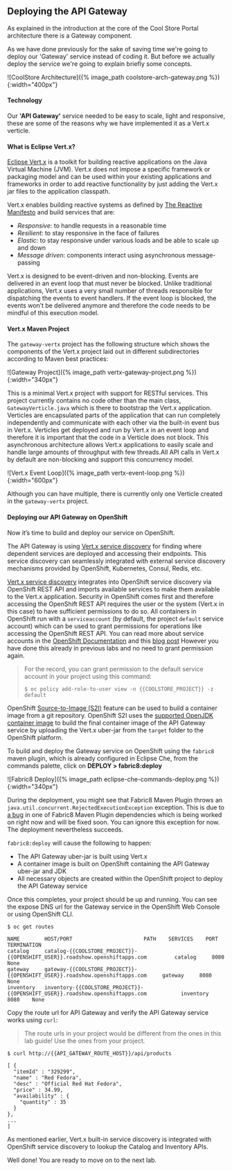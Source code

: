 ## Deploying the API Gateway

As explained in the introduction at the core of the Cool Store Portal architecture there is a Gateway component.

As we have done previously for the sake of saving time we're going to deploy our 'Gateway' service instead of coding it. But before we actually deploy the service we're going to explain briefly some concepts.

![CoolStore Architecture]({% image_path coolstore-arch-gateway.png %}){:width="400px"}

#### Technology

Our **'API Gateway'** service needed to be easy to scale, light and responsive, these are some of the reasons why we have implemented it as a Vert.x verticle.

#### What is Eclipse Vert.x?

[Eclipse Vert.x](http://vertx.io) is a toolkit for building reactive applications on the Java Virtual Machine (JVM). Vert.x does not impose a specific framework or packaging model and can be used within your existing applications and frameworks in order to add reactive functionality by just adding the Vert.x jar files to the application classpath.

Vert.x enables building reactive systems as defined by [The Reactive Manifesto](http://www.reactivemanifesto.org) and build 
services that are:

* *Responsive*: to handle requests in a reasonable time
* *Resilient*: to stay responsive in the face of failures
* *Elastic*: to stay responsive under various loads and be able to scale up and down
* *Message driven*: components interact using asynchronous message-passing

Vert.x is designed to be event-driven and non-blocking. Events are delivered in an event loop that must never be blocked. Unlike traditional applications, Vert.x uses a very small number of threads responsible for dispatching the events to event handlers. If the event loop is blocked, the events won’t be delivered anymore and therefore the code needs to be mindful of this execution model.

#### Vert.x Maven Project 

The `gateway-vertx` project has the following structure which shows the components of the Vert.x project laid out in different subdirectories according to Maven best practices:

![Gateway Project]({% image_path vertx-gateway-project.png %}){:width="340px"}

This is a minimal Vert.x project with support for RESTful services. This project currently contains no code other than the main class, `GatewayVerticle.java` which is there to bootstrap the Vert.x application. Verticles are encapsulated parts of the application that can run completely independently and communicate with each other via the built-in event bus in Vert.x. Verticles get deployed and run by Vert.x in an event loop and therefore it  is important that the code in a Verticle does not block. This asynchronous architecture allows Vert.x applications to easily scale and handle large amounts of throughput with few threads.All API calls in Vert.x by default are non-blocking and support this concurrency model.

![Vert.x Event Loop]({% image_path vertx-event-loop.png %}){:width="600px"}

Although you can have multiple, there is currently only one Verticle created in the `gateway-vertx` project. 

#### Deploying our API Gateway on OpenShift

Now it’s time to build and deploy our service on OpenShift.

The API Gateway is using [Vert.x service discovery](http://vertx.io/docs/vertx-service-discovery/java) for finding where dependent services are deployed 
and accessing their endpoints. This service discovery can seamlessly integrated with external 
service discovery mechanisms provided by OpenShift, Kubernetes, Consul, Redis, etc.

[Vert.x service discovery](http://vertx.io/docs/vertx-service-discovery/java) integrates into OpenShift service discovery via OpenShift 
REST API and imports available services to make them available to the Vert.x application. Security 
in OpenShift comes first and therefore accessing the OpenShift REST API requires the user or the 
system (Vert.x in this case) to have sufficient permissions to do so. All containers in 
OpenShift run with a `serviceaccount` (by default, the project `default` service account) which can 
be used to grant permissions for operations like accessing the OpenShift REST API. You can read 
more about service accounts in the [OpenShift Documentation]({{OPENSHIFT_DOCS_BASE}}/dev_guide/service_accounts.html) and this 
[blog post](https://blog.openshift.com/understanding-service-accounts-sccs/#_service_accounts)
However you have done this already in previous labs and no need to grant permission again. 

> For the record, you can grant permission to the default service account in your project using this 
command: 
> 
>     $ oc policy add-role-to-user view -n {{COOLSTORE_PROJECT}} -z default

OpenShift [Source-to-Image (S2I)]({{OPENSHIFT_DOCS_BASE}}/architecture/core_concepts/builds_and_image_streams.html#source-build) 
feature can be used to build a container image from a git repository. OpenShift S2I uses the [supported OpenJDK container image](https://access.redhat.com/documentation/en-us/red_hat_jboss_middleware_for_openshift/3/html/red_hat_java_s2i_for_openshift) to build the final container image of the 
API Gateway service by uploading the Vert.x uber-jar from the `target` folder to the OpenShift platform.


To build and deploy the Gateway service on OpenShift using the `fabric8` maven plugin, 
which is already configured in Eclipse Che, from the commands palette, click on **DEPLOY > fabric8:deploy**

![Fabric8 Deploy]({% image_path eclipse-che-commands-deploy.png %}){:width="340px"}

During the deployment, you might see that Fabric8 Maven Plugin throws an `java.util.concurrent.RejectedExecutionException` 
exception. This is due to [a bug](https://github.com/fabric8io/kubernetes-client/issues/1035) in one of Fabric8 Maven Plugin 
dependencies which is being worked on right now and will be fixed soon. You can ignore this exception for now. The deployment 
nevertheless succeeds.

`fabric8:deploy` will cause the following to happen:

* The API Gateway uber-jar is built using Vert.x
* A container image is built on OpenShift containing the API Gateway uber-jar and JDK
* All necessary objects are created within the OpenShift project to deploy the API Gateway service

Once this completes, your project should be up and running. You can see the expose DNS url for the Gateway service in the OpenShift Web Console or using OpenShift CLI.

~~~shell
$ oc get routes

NAME		HOST/PORT						PATH	SERVICES	PORT	TERMINATION
catalog		catalog-{{COOLSTORE_PROJECT}}-{{OPENSHIFT_USER}}.roadshow.openshiftapps.com 		catalog		8080	None
gateway		gateway-{{COOLSTORE_PROJECT}}-{{OPENSHIFT_USER}}.roadshow.openshiftapps.com		gateway		8080	None
inventory	inventory-{{COOLSTORE_PROJECT}}-{{OPENSHIFT_USER}}.roadshow.openshiftapps.com   		inventory	8080	None
~~~

Copy the route url for API Gateway and verify the API Gateway service works using `curl`:

> The route urls in your project would be different from the ones in this lab guide! Use the ones from your project.

~~~shell
$ curl http://{{API_GATEWAY_ROUTE_HOST}}/api/products

[ {
  "itemId" : "329299",
  "name" : "Red Fedora",
  "desc" : "Official Red Hat Fedora",
  "price" : 34.99,
  "availability" : {
    "quantity" : 35
  }
},
...
]
~~~

As mentioned earlier, Vert.x built-in service discovery is integrated with OpenShift service discovery to lookup the Catalog and Inventory APIs.

Well done! You are ready to move on to the next lab.
